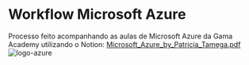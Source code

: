 # Workflow Microsoft Azure
Processo feito acompanhando as aulas de Microsoft Azure da Gama Academy utilizando o Notion:
[Microsoft_Azure_by_Patricia_Tamega.pdf](https://github.com/patriciatamega/workflow-microsoft-azure/files/9145048/Microsoft_Azure_by_Patricia_Tamega.pdf)
![logo-azure](https://user-images.githubusercontent.com/45469119/179859044-5e741895-be93-420f-a919-7e0f574eb234.png)
